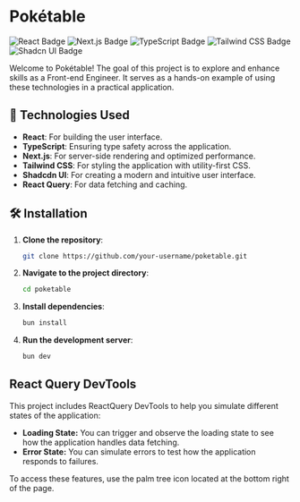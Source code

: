 # Pokétable

![React Badge](https://img.shields.io/badge/React-18.3.1-blue?style=flat-square&logo=react)
![Next.js Badge](https://img.shields.io/badge/Next.js-14.2.4-000000?style=flat-square&logo=next.js)
![TypeScript Badge](https://img.shields.io/badge/TypeScript-5.2.2-blue?style=flat-square&logo=typescript)
![Tailwind CSS Badge](https://img.shields.io/badge/Tailwind_CSS-3.4.4-06B6D4?style=flat-square&logo=tailwindcss)
![Shadcn UI Badge](https://img.shields.io/badge/Shadcn_UI-2.0.3-4F46E5?style=flat-square&logo=shadcnui)

Welcome to Pokétable! The goal of this project is to explore and enhance skills as a Front-end Engineer.
It serves as a hands-on example of using these technologies in a practical application.

## 🚀 Technologies Used

- **React**: For building the user interface.
- **TypeScript**: Ensuring type safety across the application.
- **Next.js**: For server-side rendering and optimized performance.
- **Tailwind CSS**: For styling the application with utility-first CSS.
- **Shadcdn UI**: For creating a modern and intuitive user interface.
- **React Query**: For data fetching and caching.

## 🛠️ Installation
1. **Clone the repository**:
   ```bash
   git clone https://github.com/your-username/poketable.git
   ```
2. **Navigate to the project directory**:
   ```bash
   cd poketable
   ```
3. **Install dependencies**:
   ```bash
   bun install
   ```
4. **Run the development server**:
   ```bash
   bun dev
   ```

## React Query DevTools

This project includes ReactQuery DevTools to help you simulate different states of the application:

- **Loading State:** You can trigger and observe the loading state to see how the application handles data fetching.
- **Error State:** You can simulate errors to test how the application responds to failures.

To access these features, use the palm tree icon located at the bottom right of the page.
